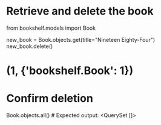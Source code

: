 # Retrieve and delete the book

from bookshelf.models import Book

new_book = Book.objects.get(title="Nineteen Eighty-Four")
new_book.delete()

# (1, {'bookshelf.Book': 1})

# Confirm deletion

Book.objects.all() # Expected output: <QuerySet []>
